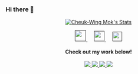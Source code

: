### Hi there 👋

<!--
**wangjunbo4/wangjunbo4** is a ✨ _special_ ✨ repository because its `README.md` (this file) appears on your GitHub profile.

Here are some ideas to get you started:

- 🔭 I’m currently working on ...
- 🌱 I’m currently learning ...
- 👯 I’m looking to collaborate on ...
- 🤔 I’m looking for help with ...
- 💬 Ask me about ...
- 📫 How to reach me: ...
- 😄 Pronouns: ...
- ⚡ Fun fact: ...
-->

<p align="center">
  <a href="https://github.com/wangjunbo4" class="rich-diff-level-one">
    <img src="https://github-readme-stats.vercel.app/api?username=wangjunbo4&title_color=333&text_color=777" alt="Cheuk-Wing Mok's Stats" >
    <!-- &hide=issues
    <img src="https://github-readme-stats.vercel.app/api?username=wangjunbo4&hide=issues&title_color=333&text_color=777" alt="Cheuk-Wing Mok's Stats" >
    -->
  </a>
</p>

<p align="center">
  <a href="" target="_blank" title="CSDN">
    <img src="https://img.icons8.com/material/48/000000/csdn.png" width="30px"/>
  </a>
  &emsp;
  <a href= "" target="_blank" title="WeChat">
    <img src="https://img.icons8.com/ios-filled/50/000000/weixing.png" width="28px"/>
  </a>
    &emsp;
    <a href="" target="_blank" alt="LinkedIn" title="LinkedIn">
    <img src="https://img.icons8.com/ios-filled/256/000000/linkedin.svg" width="26px"/>
  </a>
  <br><br>
    <strong>Check out my work below!</strong>
  <br><br>
  <a href="https://github.com/wangjunbo4">
    <img src="https://badges.pufler.dev/visits/wangjunbo4/wangjunbo4?style=flat-square&color=black&logo=github">
  </a>
  <a href="https://github.com/wangjunbo4">
    <img src="https://badges.pufler.dev/years/wangjunbo4?style=flat-square&color=black&logo=github">
  </a>
  <a href="https://github.com/wangjunbo4?tab=repositories">
    <img src="https://badges.pufler.dev/repos/wangjunbo4?style=flat-square&color=black&logo=github">
  </a>
  <a href="https://github.com/wangjunbo4">
    <img src="https://badges.pufler.dev/commits/monthly/wangjunbo4?style=flat-square&color=black&logo=github">
  </a>
</p>

<!--START_SECTION:waka-->

<!--END_SECTION:waka-->
